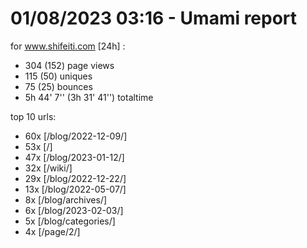 # 01/08/2023 03:16 - Umami report
for www.shifeiti.com [24h] :

 - 304 (152) page views
 - 115 (50) uniques
 - 75 (25) bounces
 - 5h 44' 7'' (3h 31' 41'') totaltime


top 10 urls:
 - 60x [/blog/2022-12-09/]
 - 53x [/]
 - 47x [/blog/2023-01-12/]
 - 32x [/wiki/]
 - 29x [/blog/2022-12-22/]
 - 13x [/blog/2022-05-07/]
 - 8x [/blog/archives/]
 - 6x [/blog/2023-02-03/]
 - 5x [/blog/categories/]
 - 4x [/page/2/]


